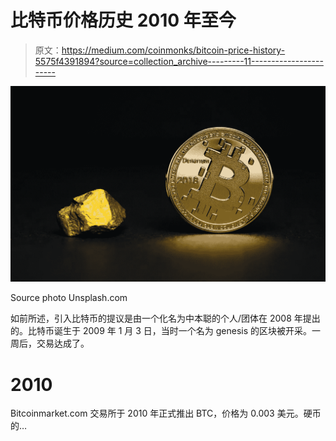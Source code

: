 # 比特币价格历史 2010 年至今

> 原文：<https://medium.com/coinmonks/bitcoin-price-history-5575f4391894?source=collection_archive---------11----------------------->

![](img/660396af03bd7c60bf26bbe245f241a5.png)

Source photo Unsplash.com

如前所述，引入比特币的提议是由一个化名为中本聪的个人/团体在 2008 年提出的。比特币诞生于 2009 年 1 月 3 日，当时一个名为 genesis 的区块被开采。一周后，交易达成了。

# 2010

Bitcoinmarket.com 交易所于 2010 年正式推出 BTC，价格为 0.003 美元。硬币的…